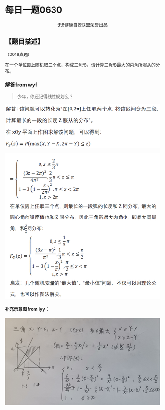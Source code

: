 # 每日一题0630

<center> 无8健康自摸联盟荣誉出品</center>

## 【题目描述】

（2016真题）

在一个单位圆上随机取三个点，构成三角形，请计算三角形最大的内角所服从的分布。

### 解答from wyf

> 少年，你还记得线性规划么？

![image-20200630095705629](https://raw.githubusercontent.com/CowAndSheep/Fishtoucher/master/typoraimages/image-20200630095705629.png)

![image-20200630095745092](https://raw.githubusercontent.com/CowAndSheep/Fishtoucher/master/typoraimages/image-20200630095745092.png)

#### 补充示意图 from lyy：

![da1cf17e1d5526020b9454c9d2cc918](https://raw.githubusercontent.com/CowAndSheep/Fishtoucher/master/typoraimages/da1cf17e1d5526020b9454c9d2cc918.jpg)
